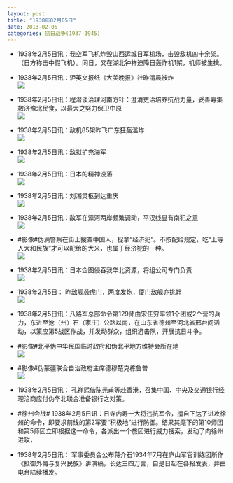 ```yaml
---
layout: post
title: "1938年02月05日"
date: 2013-02-05
categories: 抗日战争(1937-1945)
---
```


<meta name="referrer" content="no-referrer" />

- 1938年2月5日讯：我空军飞机炸毁山西运城日军机场，击毁敌机四十余架。（日方称击中假飞机）。同日，又在湖北钟祥迫降日轰炸机1架，机师被生擒。 

- 1938年2月5日讯：沪英文报纸《大美晚报》社昨清晨被炸 <br/><img src="https://ww4.sinaimg.cn/large/aca367d8jw1e1ixa321uoj.jpg" />

- 1938年2月5日讯：程潜谈治理河南方针：澄清吏治培养抗战力量，妥善筹集救济豫北民食，以最大之努力保卫中原 <br/><img src="https://ww1.sinaimg.cn/large/aca367d8jw1e1ivjsb5c6j.jpg" />

- 1938年2月5日讯：敌机85架昨飞广东狂轰滥炸 <br/><img src="https://ww4.sinaimg.cn/large/aca367d8jw1e1itt7xhtdj.jpg" />

- 1938年2月5日讯：敌拟扩充海军 <br/><img src="https://ww1.sinaimg.cn/large/aca367d8jw1e1is2vqz3uj.jpg" />

- 1938年2月5日讯：日本的精神没落 <br/><img src="https://ww4.sinaimg.cn/large/aca367d8jw1e1iqcb84hrj.jpg" />

- 1938年2月5日讯：刘湘灵柩到达重庆 <br/><img src="https://ww1.sinaimg.cn/large/aca367d8jw1e1iom5uinbj.jpg" />

- 1938年2月5日讯：敌军在漳河两岸频繁调动，平汉线显有南犯之意 <br/><img src="https://ww3.sinaimg.cn/large/aca367d8jw1e1ifxu7db6j.jpg" />

- #影像#伪满警察在街上搜查中国人，捉拿“经济犯”。不按配给规定，吃“上等人大和民族”才可以配给的大米，也属于经济犯的一种。 <br/><img src="https://ww3.sinaimg.cn/large/aca367d8jw1e1iec3tm1jj.jpg" />

- 1938年2月5日讯：日本企图侵吞我华北资源，将组公司专门负责 <br/><img src="https://ww3.sinaimg.cn/large/aca367d8jw1e1ie7nrknnj.jpg" />

- 1938年2月5日： 昨敌舰袭虎门，两度发炮，厦门敌舰亦挑衅 <br/><img src="https://ww2.sinaimg.cn/large/aca367d8jw1e1icr06262j.jpg" />

- 1938年2月5日讯：八路军总部命令第129师由宋任穷率领1个团或2个营的兵力，东进至沧（州）石（家庄）公路以南，在山东省德州至河北省邢台间活动，以策应第5战区作战，并发动群众，组织游击队，开展抗日斗争。 

- #影像#北平伪中华民国临时政府和伪北平地方维持会所在地 <br/><img src="https://ww4.sinaimg.cn/large/aca367d8jw1e1i9w1j5nrj.jpg" />

- #影像#伪蒙疆联合自治政府主席德穆楚克栋鲁普 <br/><img src="https://ww4.sinaimg.cn/large/aca367d8jw1e1i9uldy0mj.jpg" />

- 1938年2月5日讯： 孔祥熙偕陈光甫等赴香港，召集中国、中央及交通银行经理洽商应付伪华北联合准备银行之对策。 

- #徐州会战# 1938年2月5日讯：日寺内寿一大将违抗军令，擅自下达了进攻徐州的命令，即要求前线的第2军要“积极地”进行防御。结果其麾下的第10师团和第5师团立即根据这一命令，各派出一个旅团进行威力搜索，发动了向徐州进攻， 

- 1938年2月5日讯： 军事委员会公布蒋介石1934年7月在庐山军官训练团所作《抵御外侮与复兴民族》讲演稿，长达三四万言，自是日起在各报发表，并由电台陆续播发。 

